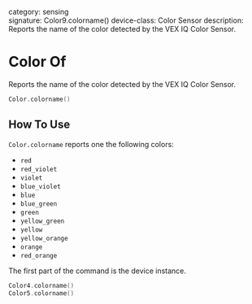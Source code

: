 category: sensing  
signature:  Color9.colorname()
device-class: Color Sensor
description: Reports the name of the color detected by the VEX IQ Color Sensor.

# Color Of

Reports the name of the color detected by the VEX IQ Color Sensor.

```cpp
Color.colorname()
```

## How To Use

`Color.colorname` reports one the following colors: 
- `red`
- `red_violet`
- `violet`
- `blue_violet`
- `blue`
- `blue_green`
- `green`
- `yellow_green`
- `yellow`
- `yellow_orange`
- `orange`
- `red_orange`

The first part of the command is the device instance. 

```cpp
Color4.colorname()
Color5.colorname()
```

<advanced>
</advanced>